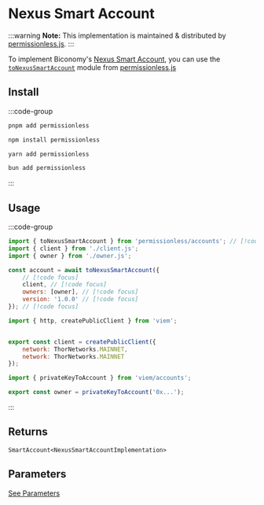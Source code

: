 # Nexus Smart Account

:::warning
**Note:** This implementation is maintained & distributed by [permissionless.js](https://docs.pimlico.io/permissionless).
:::

To implement Biconomy's [Nexus Smart Account](https://github.com/bcnmy/nexus), you can use the [`toNexusSmartAccount`](https://docs.pimlico.io/permissionless/reference/accounts/toNexusSmartAccount) module from [permissionless.js](https://docs.pimlico.io/permissionless/)

## Install

:::code-group

```bash [pnpm]
pnpm add permissionless
```

```bash [npm]
npm install permissionless
```

```bash [yarn]
yarn add permissionless
```

```bash [bun]
bun add permissionless
```

:::

## Usage

:::code-group

```js twoslash [example.ts]
import { toNexusSmartAccount } from 'permissionless/accounts'; // [!code focus]
import { client } from './client.js';
import { owner } from './owner.js';

const account = await toNexusSmartAccount({
    // [!code focus]
    client, // [!code focus]
    owners: [owner], // [!code focus]
    version: '1.0.0' // [!code focus]
}); // [!code focus]
```

```js twoslash [client.ts] filename="config.ts"
import { http, createPublicClient } from 'viem';


export const client = createPublicClient({
    network: ThorNetworks.MAINNET,
    network: ThorNetworks.MAINNET
});
```

```js twoslash [owner.ts (Private Key)] filename="owner.ts"
import { privateKeyToAccount } from 'viem/accounts';

export const owner = privateKeyToAccount('0x...');
```

:::

## Returns

`SmartAccount<NexusSmartAccountImplementation>`

## Parameters

[See Parameters](https://docs.pimlico.io/permissionless/reference/accounts/toNexusSmartAccount#parameters)
